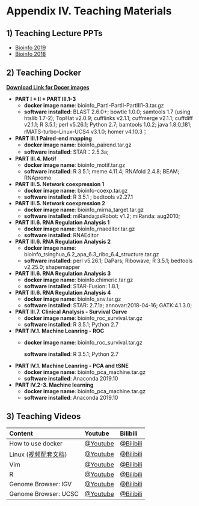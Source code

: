 # Appendix IV. Teaching Materials

## 1\) Teaching Lecture PPTs

* [Bioinfo 2019](https://cloud.tsinghua.edu.cn/d/b707e65b559549069938/?p=/bioinfo2019&mode=list)
* [Bioinfo 2018](https://cloud.tsinghua.edu.cn/d/b707e65b559549069938/?p=/bioinfo2018&mode=list)

## 2\) Teaching Docker <a id="teaching-docker"></a>

[**Download Link for Docer images**](https://cloud.tsinghua.edu.cn/d/747db0edd36449289b6f/?p=/Docker&mode=list)

* **PART I + II + PART III.1-3**
  * **docker image name**: bioinfo\_PartI-PartII-PartIII1-3.tar.gz
  * **software installed**: BLAST 2.6.0+; bowtie 1.0.0; samtools 1.7 \(using htslib 1.7-2\); TopHat v2.0.9; cufflinks v2.1.1; cuffmerge v2.1.1; cuffdiff v2.1.1; R 3.5.1; perl v5.26.1; Python 2.7; bamtools 1.0.2; java 1.8.0\_181; rMATS-turbo-Linux-UCS4 v3.1.0; homer v4.10.3；
* **PART III.1 Paired-end mapping**
  * **docker image name**: bioinfo\_pairend.tar.gz
  * **software installed**: STAR：2.5.3a;
* **PART III.4. Motif**
  * **docker image name**: bioinfo\_motif.tar.gz
  * **software installed**: R 3.5.1; meme 4.11.4; RNAfold 2.4.8; BEAM; RNApromo 
* **PART III.5. Network coexpression 1**
  * **docker image name**: bioinfo-coexp.tar.gz
  * **software installed**: R 3.5.1 ; bedtools v2.27.1 
* **PART III.5. Network coexpression 2**  
  * **docker image name**: bioinfo\_mirna\_target.tar.gz
  * **software installed**: miRanda;psRobot: v1.2; miRanda: aug2010; 
* **PART III.6. RNA Regulation Analysis 1** 
  * **docker image name**:  bioinfo\_rnaeditor.tar.gz
  * **software installed**:   RNAEditor
* **PART III.6. RNA Regulation Analysis 2**
  * **docker image name**: bioinfo\_tsinghua\_6.2\_apa\_6.3\_ribo\_6.4\_structure.tar.gz
  * **software installed**:  perl v5.26.1; DaPars; Ribowave; R 3.5.1; bedtools v2.25.0; shapemapper 
* **PART III.6. RNA Regulation Analysis 3**
  * **docker image name**: bioinfo.chimeric.tar.gz
  * **software installed**:  STAR-Fusion: 1.8.1;
* **PART III.6. RNA Regulation Analysis 4**
  * **docker image name**: bioinfo\_snv.tar.gz
  * **software installed**:  STAR: 2.7.1a; annovar:2018-04-16; GATK:4.1.3.0;
* **PART III.7. Clinical Analysis - Survival Curve** 
  * **docker image name**: bioinfo\_roc\_survival.tar.gz
  * **software installed**: R 3.5.1; Python 2.7 
* **PART IV.1. Machine Leanring  - ROC** 
  * **docker image name**: bioinfo\_roc\_survival.tar.gz

    **software installed**: R 3.5.1; Python 2.7 
* **PART IV.1. Machine Leanring  - PCA and tSNE**
  * **docker image name**: bioinfo\_pca\_machine.tar.gz
  * **software installed**: Anaconda 2019.10
* **PART IV.2-3. Machine learning** 
  * **docker image name**: bioinfo\_pca\_machine.tar.gz
  * **software installed**: Anaconda 2019.10

## 3\) Teaching Videos

| Content | Youtube | Bilibili |
| :--- | :--- | :--- |
| How to use docker | [@Youtube](https://youtu.be/vp0t2T1KFG4) | [@Bilibili](https://www.bilibili.com/video/av66604789?pop_share=1) |
| Linux \([视频配套文档](https://lulab1.gitbook.io/training/part-i.-programming-skills/2.linux)\) | [@Youtube](https://youtu.be/cOmJvMjn5CU) | [@Bilibili](https://player.bilibili.com/player.html?aid=30590225&cid=53392482&page=1) |
| Vim | [@Youtube](https://youtu.be/isKMZMlSWa0) | [@Bilibili](https://www.bilibili.com/video/av66604626?pop_share=1) |
| R | [@Youtube](https://youtu.be/A0YKZgxvpXM) | [@Bilibili](https://player.bilibili.com/player.html?aid=30590474&cid=53392848&page=1) |
| Genome Browser: IGV | [@Youtube](https://youtu.be/6_1ZcVw7ptU) | [@Bilibili](https://www.bilibili.com/video/av30448472/) |
| Genome Browser: UCSC | [@Youtube](https://youtu.be/eTgEtfI65hA) | [@Bilibili](https://www.bilibili.com/video/av30448417) |

